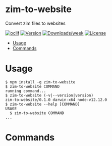 zim-to-website
==============

Convert zim files to websites

[![oclif](https://img.shields.io/badge/cli-oclif-brightgreen.svg)](https://oclif.io)
[![Version](https://img.shields.io/npm/v/zim-to-website.svg)](https://npmjs.org/package/zim-to-website)
[![Downloads/week](https://img.shields.io/npm/dw/zim-to-website.svg)](https://npmjs.org/package/zim-to-website)
[![License](https://img.shields.io/npm/l/zim-to-website.svg)](https://github.com/kanej/zim-to-website/blob/master/package.json)

<!-- toc -->
* [Usage](#usage)
* [Commands](#commands)
<!-- tocstop -->
# Usage
<!-- usage -->
```sh-session
$ npm install -g zim-to-website
$ zim-to-website COMMAND
running command...
$ zim-to-website (-v|--version|version)
zim-to-website/0.1.0 darwin-x64 node-v12.12.0
$ zim-to-website --help [COMMAND]
USAGE
  $ zim-to-website COMMAND
...
```
<!-- usagestop -->
# Commands
<!-- commands -->

<!-- commandsstop -->
